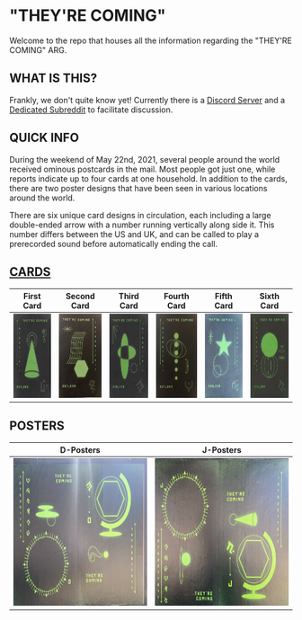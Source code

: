 # "THEY'RE COMING"

Welcome to the repo that houses all the information regarding the "THEY'RE COMING" ARG.

## WHAT IS THIS?

Frankly, we don't quite know yet! Currently there is a [Discord Server](https://discord.gg/s3SABBqZ) and a [Dedicated Subreddit](https://www.reddit.com/r/TheyreComing/) to facilitate discussion.

## QUICK INFO

During the weekend of May 22nd, 2021, several people around the world received ominous postcards in the mail. Most people got just one, while reports indicate up to four cards at one household. In addition to the cards, there are two poster designs that have been seen in various locations around the world.

There are six unique card designs in circulation, each including a large double-ended arrow with a number running vertically along side it. This number differs between the US and UK, and can be called to play a prerecorded sound before automatically ending the call.



## [CARDS](https://github.com/junk-shop/they-are-coming/wiki/cards) 
| First Card  | Second Card | Third Card  | Fourth Card | Fifth Card  | Sixth Card |
| ------------- | ------------- | ------------- | ------------- |------------- | ------------- |
| <img src="https://github.com/junk-shop/they-are-coming/blob/main/postcards/cone-question.jpg" width="100" height="150"/> | <img src="https://github.com/junk-shop/they-are-coming/blob/main/postcards/grid-hexagon.jpg" width="100" height="150"/> | <img src="https://github.com/junk-shop/they-are-coming/blob/main/postcards/overlap-ovals.jpg" width="100" height="150"/> | <img src="https://github.com/junk-shop/they-are-coming/blob/main/postcards/six-orbs.jpg" width="100" height="150"/> | <img src="https://github.com/junk-shop/they-are-coming/blob/main/postcards/star-circles.jpg" width="100" height="150"/> | <img src="https://github.com/junk-shop/they-are-coming/blob/main/postcards/two-orbs.jpg" width="100" height="150"/> |

## POSTERS

| D-Posters | J-Posters |
| -------- | -------- |
| <img src="https://github.com/junk-shop/they-are-coming/blob/main/posters/d-posters.jpg" width="350" height="263"/> | <img src="https://github.com/junk-shop/they-are-coming/blob/main/posters/j-posters.jpg" width="350" height="263"/> |
